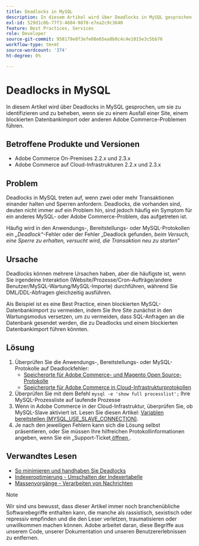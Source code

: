 ```yaml
---
title: Deadlocks in MySQL
description: In diesem Artikel wird über Deadlocks in MySQL gesprochen, um sie zu identifizieren und zu beheben, wenn sie zu einem Ausfall einer Site, einem blockierten Datenbankimport oder anderen Adobe Commerce-Problemen führen.
exl-id: 529d1c0b-77f3-4604-9878-e7ea2c9c3640
feature: Best Practices, Services
role: Developer
source-git-commit: 958179e0f3efe08e65ea8b0c4c4e1015e3c5bb76
workflow-type: tm+mt
source-wordcount: '374'
ht-degree: 0%

---
```


# Deadlocks in MySQL

In diesem Artikel wird über Deadlocks in MySQL gesprochen, um sie zu identifizieren und zu beheben, wenn sie zu einem Ausfall einer Site, einem blockierten Datenbankimport oder anderen Adobe Commerce-Problemen führen.

## Betroffene Produkte und Versionen

* Adobe Commerce On-Premises 2.2.x und 2.3.x
* Adobe Commerce auf Cloud-Infrastrukturen 2.2.x und 2.3.x

## Problem

Deadlocks in MySQL treten auf, wenn zwei oder mehr Transaktionen einander halten und Sperren anfordern. Deadlocks, die vorhanden sind, deuten nicht immer auf ein Problem hin, sind jedoch häufig ein Symptom für ein anderes MySQL- oder Adobe Commerce-Problem, das aufgetreten ist.

Häufig wird in den Anwendungs-, Bereitstellungs- oder MySQL-Protokollen ein *„Deadlock“*-Fehler oder der Fehler „Deadlock gefunden, *beim Versuch, eine Sperre zu erhalten, versucht wird, die Transaktion neu zu starten“*

## Ursache

Deadlocks können mehrere Ursachen haben, aber die häufigste ist, wenn Sie irgendeine Interaktion (Website/Prozesse/Cron-Aufträge/andere Benutzer/MySQL-Wartung/MySQL-Importe) durchführen, während Sie DML/DDL-Abfragen gleichzeitig ausführen.

Als Beispiel ist es eine Best Practice, einen blockierten MySQL-Datenbankimport zu vermeiden, indem Sie Ihre Site zunächst in den Wartungsmodus versetzen, um zu vermeiden, dass SQL-Anfragen an die Datenbank gesendet werden, die zu Deadlocks und einem blockierten Datenbankimport führen könnten.

## Lösung

1. Überprüfen Sie die Anwendungs-, Bereitstellungs- oder MySQL-Protokolle auf Deadlockfehler:
   * [Speicherorte für Adobe Commerce- und Magento Open Source-Protokolle](https://experienceleague.adobe.com/docs/commerce-operations/configuration-guide/cli/enable-logging.html)
   * [Speicherorte für Adobe Commerce in Cloud-Infrastrukturprotokollen](https://experienceleague.adobe.com/docs/commerce-cloud-service/user-guide/develop/test/log-locations.html)
1. Überprüfen Sie mit dem Befehl `mysql -e 'show full processlist';` Ihre MySQL-Prozessliste auf laufende Prozesse
1. Wenn in Adobe Commerce in der Cloud-Infrastruktur, überprüfen Sie, ob MySQL-Slave aktiviert ist. Lesen Sie diesen Artikel: [Variablen bereitstellen (MYSQL\_USE\_SLAVE\_CONNECTION)](https://experienceleague.adobe.com/docs/commerce-cloud-service/user-guide/configure/env/stage/variables-deploy.html#mysql_use_slave_connection).
1. Je nach den jeweiligen Fehlern kann sich die Lösung selbst präsentieren, oder Sie müssen Ihre hilfreichen Protokollinformationen angeben, wenn Sie ein „Support-Ticket[ öffnen ](/help/help-center-guide/help-center/magento-help-center-user-guide.md#submit-ticket).

## Verwandtes Lesen

* [So minimieren und handhaben Sie Deadlocks](https://dev.mysql.com/doc/refman/5.7/en/innodb-deadlocks-handling.html)
* [Indexeroptimierung - Umschalten der Indexertabelle](https://developer.adobe.com/commerce/php/development/components/indexing/optimization/)
* [Massenvorgänge - Verarbeiten von Nachrichten](https://developer.adobe.com/commerce/php/development/components/message-queues/bulk-operations/)

>[!NOTE]
>
>Wir sind uns bewusst, dass dieser Artikel immer noch branchenübliche Softwarebegriffe enthalten kann, die manche als rassistisch, sexistisch oder repressiv empfinden und die den Leser verletzen, traumatisieren oder unwillkommen machen können. Adobe arbeitet daran, diese Begriffe aus unserem Code, unserer Dokumentation und unseren Benutzererlebnissen zu entfernen.
